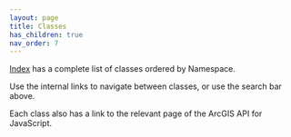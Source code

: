 ```yaml
---
layout: page
title: Classes
has_children: true
nav_order: 7
---
```

[Index](index) has a complete list of classes ordered by Namespace.

Use the internal links to navigate between classes, or use the search bar above.

Each class also has a link to the relevant page of the ArcGIS API for JavaScript.
